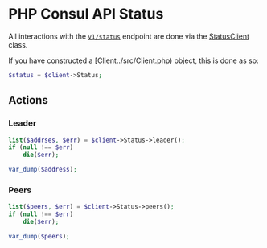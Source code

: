 # PHP Consul API Status

All interactions with the [`v1/status`](https://www.consul.io/docs/agent/http/status.html) endpoint
are done via the [StatusClient](../src/Status/StatusClient.php) class.

If you have constructed a [Client../src/Client.php) object, this is done as so:

```php
$status = $client->Status;
```

## Actions

### Leader

```php
list($addrses, $err) = $client->Status->leader();
if (null !== $err)
    die($err);

var_dump($address);
```

### Peers

```php
list($peers, $err) = $client->Status->peers();
if (null !== $err)
    die($err);

var_dump($peers);
```